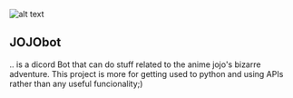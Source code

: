 ![alt text](https://www.pngitem.com/middle/JwxTRh_jojo-jjba-menacing-jojosbizarreadventure-freetoedit-jojo-menacing-png/)

## JOJObot
.. is a dicord Bot that can do stuff related to the anime jojo's bizarre adventure.
This project is more for getting used to python and using APIs rather than any useful funcionality;)
